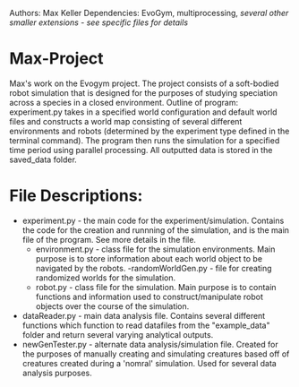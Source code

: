 Authors: Max Keller
Dependencies: EvoGym, multiprocessing, *several other smaller extensions - see specific files for details*

# Max-Project
Max's work on the Evogym project. The project consists of a soft-bodied robot simulation that is designed for the purposes of studying speciation across a species in a closed environment. 
Outline of program: experiment.py takes in a specified world configuration and default world files and constructs a world map consisting of several different environments and robots (determined by the experiment type defined in the terminal command). The program then runs the simulation for a specified time period using parallel processing. All outputted data is stored in the saved_data folder.

# File Descriptions:
- experiment.py - the main code for the experiment/simulation. Contains the code for the creation and runnning of the simulation, and is the main file of the program. See more details in the file.
  - environment.py - class file for the simulation environments. Main purpose is to store information about each world object to be navigated by the robots.
    -randomWorldGen.py - file for creating randomized worlds for the simulation.
  - robot.py - class file for the simulation. Main purpose is to contain functions and information used to construct/manipulate robot objects over the course of the simulation.
- dataReader.py - main data analysis file. Contains several different functions which function to read datafiles from the "example_data" folder and return several varying analytical outputs.
- newGenTester.py - alternate data analysis/simulation file. Created for the purposes of manually creating and simulating creatures based off of creatures created during a 'nomral' simulation. Used for several data analysis purposes.

